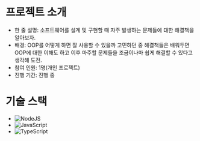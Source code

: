 # 프로젝트 소개
- 한 줄 설명: 소프트웨어를 설계 및 구현할 때 자주 발생하는 문제들에 대한 해결책을 알아보자.
- 배경: OOP를 어떻게 하면 잘 사용할 수 있을까 고민하던 중 해결책들은 배워두면 OOP에 대한 이해도 하고 이후 마주할 문제들을 조금이나마 쉽게 해결할 수 있다고 생각해 도전.
- 참여 인원: 1명(개인 프로젝트)
- 진행 기간: 진행 중

# 기술 스택
- ![NodeJS](https://img.shields.io/badge/node.js-6DA55F?style=for-the-badge&logo=node.js&logoColor=white)
- ![JavaScript](https://img.shields.io/badge/javascript-%23323330.svg?style=for-the-badge&logo=javascript&logoColor=%23F7DF1E)
- ![TypeScript](https://shields.io/badge/TypeScript-3178C6?logo=TypeScript&logoColor=FFF&style=flat-square)




